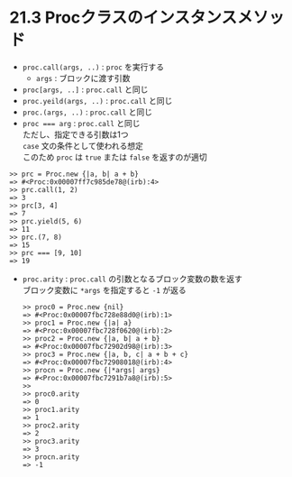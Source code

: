 # 21.3 Procクラスのインスタンスメソッド

- `proc.call(args, ..)` : `proc` を実行する
    - `args` : ブロックに渡す引数
- `proc[args, ..]` : `proc.call` と同じ
- `proc.yeild(args, ..)` : `proc.call` と同じ
- `proc.(args, ..)` : `proc.call` と同じ
- `proc === arg` : `proc.call` と同じ  
    ただし、指定できる引数は1つ  
    `case` 文の条件として使われる想定  
    このため `proc` は `true` または `false` を返すのが適切

```
>> prc = Proc.new {|a, b| a + b}
=> #<Proc:0x00007ff7c985de78@(irb):4>
>> prc.call(1, 2)
=> 3
>> prc[3, 4]
=> 7
>> prc.yield(5, 6)
=> 11
>> prc.(7, 8)
=> 15
>> prc === [9, 10]
=> 19
```

- `proc.arity` : `proc.call` の引数となるブロック変数の数を返す  
    ブロック変数に `*args` を指定すると `-1` が返る

    ```
    >> proc0 = Proc.new {nil}
    => #<Proc:0x00007fbc728e88d0@(irb):1>
    >> proc1 = Proc.new {|a| a}
    => #<Proc:0x00007fbc728f0620@(irb):2>
    >> proc2 = Proc.new {|a, b| a + b}
    => #<Proc:0x00007fbc72902d98@(irb):3>
    >> proc3 = Proc.new {|a, b, c| a + b + c}
    => #<Proc:0x00007fbc72908018@(irb):4>
    >> procn = Proc.new {|*args| args}
    => #<Proc:0x00007fbc7291b7a8@(irb):5>
    >> 
    >> proc0.arity
    => 0
    >> proc1.arity
    => 1
    >> proc2.arity
    => 2
    >> proc3.arity
    => 3
    >> procn.arity
    => -1
    ```


